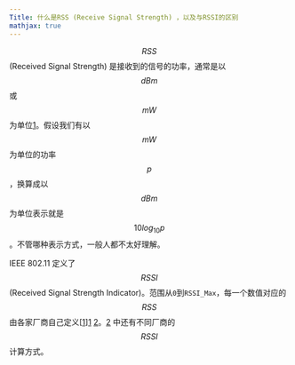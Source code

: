 ```yaml
---
Title: 什么是RSS (Receive Signal Strength) ，以及与RSSI的区别
mathjax: true
---
```


$$\mathit{RSS}$$ (Received Signal Strength) 是接收到的信号的功率，通常是以 $$\mathit{dB}m$$ 或 $$mW$$ 为单位[1]。假设我们有以 $$mW$$ 为单位的功率 $$p$$，换算成以 $$\mathit{dB}m$$ 为单位表示就是 $$10 log_{10} p$$。不管哪种表示方式，一般人都不太好理解。

IEEE 802.11 定义了$$\mathit{RSSI}$$ (Received Signal Strength Indicator)。范围从`0`到`RSSI_Max`，每一个数值对应的 $$\mathit{RSS}$$ 由各家厂商自己定义[[1]][1] [2]。[2] 中还有不同厂商的 $$\mathit{RSSI}$$ 计算方式。

[1]: https://arxiv.org/pdf/1709.01015.pdf "A Survey of Indoor Localization Systems and Technologies"
[2]: http://madwifi-project.org/attachment/wiki/UserDocs/RSSI/Converting_Signal_Strength.pdf?format=raw "Converting Signal Strength Percentage to dBm Values"
